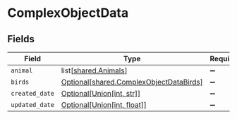 # ComplexObjectData


## Fields

| Field                                                                                        | Type                                                                                         | Required                                                                                     | Description                                                                                  |
| -------------------------------------------------------------------------------------------- | -------------------------------------------------------------------------------------------- | -------------------------------------------------------------------------------------------- | -------------------------------------------------------------------------------------------- |
| `animal`                                                                                     | list[[shared.Animals](undefined/models/shared/animals.md)]                                   | :heavy_minus_sign:                                                                           | N/A                                                                                          |
| `birds`                                                                                      | [Optional[shared.ComplexObjectDataBirds]](undefined/models/shared/complexobjectdatabirds.md) | :heavy_minus_sign:                                                                           | N/A                                                                                          |
| `created_date`                                                                               | [Optional[Union[int, str]]](undefined/models/shared/complexobjectdatacreateddate.md)         | :heavy_minus_sign:                                                                           | N/A                                                                                          |
| `updated_date`                                                                               | [Optional[Union[int, float]]](undefined/models/shared/complexobjectdataupdateddate.md)       | :heavy_minus_sign:                                                                           | N/A                                                                                          |